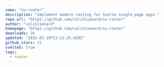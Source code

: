 ```yaml
---
name: "sv-router"
description: "Implement modern routing for Svelte single-page apps."
repo_url: "https://github.com/colinlienard/sv-router"
author: "colinlienard"
homepage: "https://github.com/colinlienard/sv-router"
downloads: 26
updated: "2025-03-19T13:12:25.929Z"
github_stars: 21
svelte5: true
tags: 
  - router
---
```

